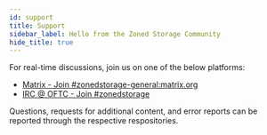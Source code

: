 ```yaml
---
id: support
title: Support
sidebar_label: Hello from the Zoned Storage Community
hide_title: true
---
```


For real-time discussions, join us on one of the below platforms:

 * [Matrix - Join #zonedstorage-general:matrix.org](https://app.element.io/#/room/#zonedstorage-general:matrix.org)
 * [IRC @ OFTC - Join #zonedstorage](https://webchat.oftc.net/?channels=zonedstorage)

Questions, requests for additional content, and error reports can be reported through the respective respositories.


